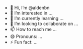 - 👋 Hi, I’m @aldenbn
- 👀 I’m interested in ...
- 🌱 I’m currently learning ...
- 💞️ I’m looking to collaborate on ...
- 📫 How to reach me ...
- 😄 Pronouns: ...
- ⚡ Fun fact: ...

<!---
aldenbn/aldenbn is a ✨ special ✨ repository because its `README.md` (this file) appears on your GitHub profile.
You can click the Preview link to take a look at your changes.
--->
